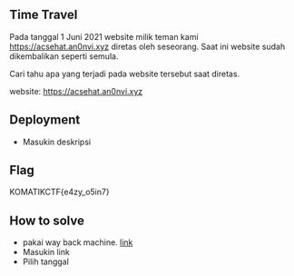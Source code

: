 ## Time Travel
Pada tanggal 1 Juni 2021 website milik teman kami https://acsehat.an0nvi.xyz diretas oleh seseorang. Saat ini website sudah dikembalikan seperti semula.

Cari tahu apa yang terjadi pada website tersebut saat diretas.

website: https://acsehat.an0nvi.xyz

## Deployment
- Masukin deskripsi

## Flag
KOMATIKCTF{e4zy_o5in7}

## How to solve
- pakai way back machine. [link](https://web.archive.org/)
- Masukin link
- Pilih tanggal
